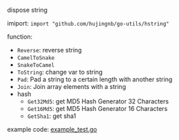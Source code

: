 dispose string

imiport: `import "github.com/hujingnb/go-utils/hstring"`

function: 

* `Reverse`: reverse string
* `CamelToSnake`
* `SnakeToCamel`
* `ToString`: change var to string
* `Pad`: Pad a string to a certain length with another string
* `Join`: Join array elements with a string
* hash
  * `Get32Md5`: get MD5 Hash Generator 32 Characters
  * `Get16Md5`: get MD5 Hash Generator 16 Characters
  * `GetSha1`: get sha1

example code: [example_test.go](./example_test.go)